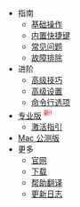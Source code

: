 - 指南
  - [基础操作](/zh-cn/getting-started)
  - [内置快捷键](/zh-cn/key-bindings)
  - [常见问题](/zh-cn/faq)
  - [故障排除](/zh-cn/troubleshooting)
- 进阶
  - [高级技巧](/zh-cn/advanced-tips)
  - [高级设置](/zh-cn/advanced-configs)
  - [命令行选项](/zh-cn/command-line-options)
- <a style="display:inline;border-right-style:none;" href="/zh-cn/pro">专业版</a> <sup style="color:red;">新!</sup>
  - [激活指引](/zh-cn/activation-guide)
- [Mac 公测版](/zh-cn/mac-beta)
- 更多
  - [官网](https://zh.snipaste.com)
  - [下载](/zh-cn/download)
  - [帮助翻译](/zh-cn/translation)
  - [更新日志](/zh-cn/changelog)
